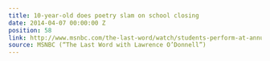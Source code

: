 ```yaml
---
title: 10-year-old does poetry slam on school closing
date: 2014-04-07 00:00:00 Z
position: 58
link: http://www.msnbc.com/the-last-word/watch/students-perform-at-annual-poetry-slam-219701315936
source: MSNBC (“The Last Word with Lawrence O’Donnell”)
---
```


